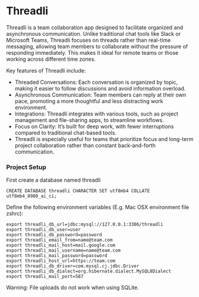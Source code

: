 # Threadli

Threadli is a team collaboration app designed to facilitate organized and asynchronous communication. Unlike traditional chat tools like Slack or Microsoft Teams, Threadli focuses on threads rather than real-time messaging, allowing team members to collaborate without the pressure of responding immediately. This makes it ideal for remote teams or those working across different time zones.

Key features of Threadli include:

- Threaded Conversations: Each conversation is organized by topic, making it easier to follow discussions and avoid information overload.
- Asynchronous Communication: Team members can reply at their own pace, promoting a more thoughtful and less distracting work environment.
- Integrations: Threadli integrates with various tools, such as project management and file-sharing apps, to streamline workflows.
- Focus on Clarity: It’s built for deep work, with fewer interruptions compared to traditional chat-based tools.
- Threadli is especially useful for teams that prioritize focus and long-term project collaboration rather than constant back-and-forth communication.


### Project Setup 

First create a database named threadli 

```
CREATE DATABASE threadli CHARACTER SET utf8mb4 COLLATE utf8mb4_0900_ai_ci;
```

Define the following environment variables (E.g. Mac OSX environment file zshrc):

```
export threadli_db_url=jdbc:mysql://127.0.0.1:3306/threadli
export threadli_db_user=user
export threadli_db_password=password
export threadli_email_from=name@team.com
export threadli_mail_host=mail.google.com
export threadli_mail_username=name@team.com
export threadli_mail_password=password
export threadli_host_url=https://team.com
export threadli_db_driver=com.mysql.cj.jdbc.Driver
export threadli_db_dialect=org.hibernate.dialect.MySQL8Dialect
export threadli_mail_port=587
```

Warning: File uploads do not work when using SQLite.